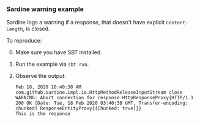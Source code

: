 ### Sardine warning example

Sardine logs a warning if a response, that doesn't have explicit `Content-Length`, is closed.

To reproduce:

0. Make sure you have SBT installed.
1. Run the example via `sbt run`.
2. Observe the output:

    ```
    Feb 18, 2020 10:40:38 AM com.github.sardine.impl.io.HttpMethodReleaseInputStream close
    WARNING: Abort connection for response HttpResponseProxy{HTTP/1.1 200 OK [Date: Tue, 18 Feb 2020 03:40:38 GMT, Transfer-encoding: chunked] ResponseEntityProxy{[Chunked: true]}}
    This is the response
    ```
